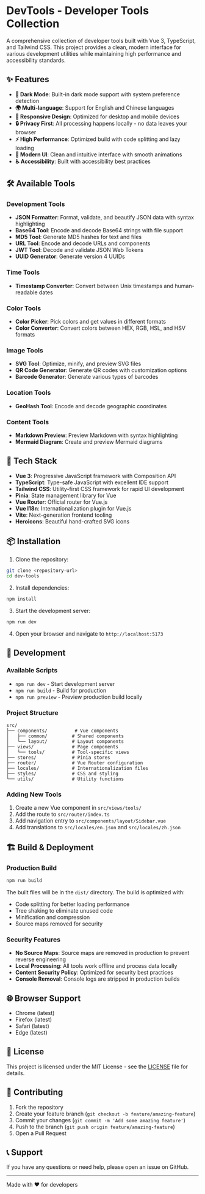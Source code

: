 # DevTools - Developer Tools Collection

A comprehensive collection of developer tools built with Vue 3, TypeScript, and Tailwind CSS. This project provides a clean, modern interface for various development utilities while maintaining high performance and accessibility standards.

## ✨ Features

- **🌙 Dark Mode**: Built-in dark mode support with system preference detection
- **🌍 Multi-language**: Support for English and Chinese languages
- **📱 Responsive Design**: Optimized for desktop and mobile devices
- **🔒 Privacy First**: All processing happens locally - no data leaves your browser
- **⚡ High Performance**: Optimized build with code splitting and lazy loading
- **🎨 Modern UI**: Clean and intuitive interface with smooth animations
- **♿ Accessibility**: Built with accessibility best practices

## 🛠️ Available Tools

### Development Tools
- **JSON Formatter**: Format, validate, and beautify JSON data with syntax highlighting
- **Base64 Tool**: Encode and decode Base64 strings with file support
- **MD5 Tool**: Generate MD5 hashes for text and files
- **URL Tool**: Encode and decode URLs and components
- **JWT Tool**: Decode and validate JSON Web Tokens
- **UUID Generator**: Generate version 4 UUIDs

### Time Tools
- **Timestamp Converter**: Convert between Unix timestamps and human-readable dates

### Color Tools
- **Color Picker**: Pick colors and get values in different formats
- **Color Converter**: Convert colors between HEX, RGB, HSL, and HSV formats

### Image Tools
- **SVG Tool**: Optimize, minify, and preview SVG files
- **QR Code Generator**: Generate QR codes with customization options
- **Barcode Generator**: Generate various types of barcodes

### Location Tools
- **GeoHash Tool**: Encode and decode geographic coordinates

### Content Tools
- **Markdown Preview**: Preview Markdown with syntax highlighting
- **Mermaid Diagram**: Create and preview Mermaid diagrams

## 🚀 Tech Stack

- **Vue 3**: Progressive JavaScript framework with Composition API
- **TypeScript**: Type-safe JavaScript with excellent IDE support
- **Tailwind CSS**: Utility-first CSS framework for rapid UI development
- **Pinia**: State management library for Vue
- **Vue Router**: Official router for Vue.js
- **Vue I18n**: Internationalization plugin for Vue.js
- **Vite**: Next-generation frontend tooling
- **Heroicons**: Beautiful hand-crafted SVG icons

## 📦 Installation

1. Clone the repository:
```bash
git clone <repository-url>
cd dev-tools
```

2. Install dependencies:
```bash
npm install
```

3. Start the development server:
```bash
npm run dev
```

4. Open your browser and navigate to `http://localhost:5173`

## 🔧 Development

### Available Scripts

- `npm run dev` - Start development server
- `npm run build` - Build for production
- `npm run preview` - Preview production build locally

### Project Structure

```
src/
├── components/          # Vue components
│   ├── common/         # Shared components
│   └── layout/         # Layout components
├── views/              # Page components
│   └── tools/          # Tool-specific views
├── stores/             # Pinia stores
├── router/             # Vue Router configuration
├── locales/            # Internationalization files
├── styles/             # CSS and styling
└── utils/              # Utility functions
```

### Adding New Tools

1. Create a new Vue component in `src/views/tools/`
2. Add the route to `src/router/index.ts`
3. Add navigation entry to `src/components/layout/Sidebar.vue`
4. Add translations to `src/locales/en.json` and `src/locales/zh.json`

## 🏗️ Build & Deployment

### Production Build

```bash
npm run build
```

The built files will be in the `dist/` directory. The build is optimized with:
- Code splitting for better loading performance
- Tree shaking to eliminate unused code
- Minification and compression
- Source maps removed for security

### Security Features

- **No Source Maps**: Source maps are removed in production to prevent reverse engineering
- **Local Processing**: All tools work offline and process data locally
- **Content Security Policy**: Optimized for security best practices
- **Console Removal**: Console logs are stripped in production builds

## 🌐 Browser Support

- Chrome (latest)
- Firefox (latest)
- Safari (latest)
- Edge (latest)

## 📄 License

This project is licensed under the MIT License - see the [LICENSE](LICENSE) file for details.

## 🤝 Contributing

1. Fork the repository
2. Create your feature branch (`git checkout -b feature/amazing-feature`)
3. Commit your changes (`git commit -m 'Add some amazing feature'`)
4. Push to the branch (`git push origin feature/amazing-feature`)
5. Open a Pull Request

## 📞 Support

If you have any questions or need help, please open an issue on GitHub.

---

Made with ❤️ for developers
